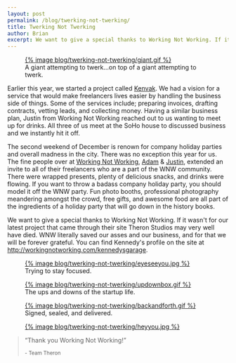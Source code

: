 ```yaml
---
layout: post
permalink: /blog/twerking-not-twerking/
title: Twerking Not Twerking
author: Brian
excerpt: We want to give a special thanks to Working Not Working. If it wasn't for our latest project that came through their site Theron Studios may very well have died.
---
```


<figure>
<a href="">{% image blog/twerking-not-twerking/giant.gif %}</a>
<figcaption>A giant attempting to twerk...on top of a giant attempting to twerk.</figcaption>
</figure>

<p>Earlier this year, we started a project called <a href="http://kenvak.com">Kenvak</a>. We had a vision for a service that would make freelancers lives easier by handling the business side of things. Some of the services include; preparing invoices, drafting contracts, vetting leads, and collecting money. Having a similar business plan, Justin from Working Not Working reached out to us wanting to meet up for drinks. All three of us meet at the SoHo house to discussed business and we instantly hit it off.</p>

<p>The second weekend of December is renown for company holiday parties and overall madness in the city. There was no exception this year for us. The fine people over at <a href="http://workingnotworking.com/">Working Not Working</a>, <a href="http://workingnotworking.com/adam">Adam</a> &amp; <a href="http://workingnotworking.com/justin">Justin</a>, extended an invite to all of their freelancers who are a part of the WNW community. There were wrapped presents, plenty of delicious snacks, and drinks were flowing. If you want to throw a badass company holiday party, you should model it off the WNW party. Fun photo booths, professional photography meandering amongst the crowd, free gifts, and awesome food are all part of the ingredients of a holiday party that will go down in the history books.</p>

<p>We want to give a special thanks to Working Not Working. If it wasn't for our latest project that came through their site Theron Studios may very well have died. WNW literally saved our asses and our business, and for that we will be forever grateful. You can find Kennedy's profile on the site at <a href="http://workingnotworking.com/kennedysgarage">http://workingnotworking.com/kennedysgarage</a>.</p>

<figure>
<a href="">{% image blog/twerking-not-twerking/eyeseeyou.jpg %}</a>
<figcaption>Trying to stay focused.</figcaption>
</figure>

<figure>
<a href="">{% image blog/twerking-not-twerking/updownbox.gif %}</a>
<figcaption>The ups and downs of the startup life.</figcaption>
</figure>

<figure>
<a href="">{% image blog/twerking-not-twerking/backandforth.gif %}</a>
<figcaption>Signed, sealed, and delivered.</figcaption>
</figure>

<figure>
<a href="">{% image blog/twerking-not-twerking/heyyou.jpg %}</a>
</figure>

<blockquote>
<p>&ldquo;Thank you Working Not Working!&rdquo;</p>
<small>- Team Theron</small>
</blockquote>
